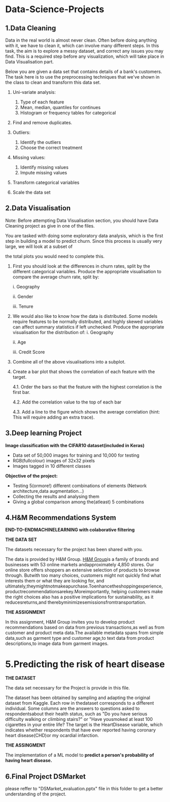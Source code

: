 # Data-Science-Projects

## 1.Data Cleaning

Data in the real world is almost never clean. Often before doing anything with it, we have to clean it, which can involve many different steps. In this task, the aim is to explore a messy dataset, and correct any issues you may find. This is a required step before any visualization, which will take place in Data Visualisation part.

Below you are given a data set that contains details of a bank's customers. The task here is to use the preprocessing techniques that we've shown in the class to clean and transform this data set.

1. Uni-variate analysis:
    1. Type of each feature
    2. Mean, median, quantiles for continues
    3. Histogram or frequency tables for categorical

2. Find and remove duplicates.

3. Outliers:
    1. Identify the outliers
    2. Choose the correct treatment

4. Missing values:
    1. Identify missing values
    2. Impute missing values 

5. Transform categorical variables 

6. Scale the data set


## 2.Data Visualisation

Note: Before attempting Data Visualisation section, you should have Data Cleaning project as give in one of the files.

You are tasked with doing some exploratory data analysis, which is the first step in building a model to predict churn. Since this process is usually very large, we will look at a subset of

the total plots you would need to complete this.

1. First you should look at the differences in churn rates, split by the different categorical variables. Produce the appropriate visualisation to compare the average    churn rate, split by:

    i. Geography

    ii. Gender

    iii. Tenure

2. We would also like to know how the data is distributed. Some models require features to be normally distributed, and highly skewed variables can affect summary        statistics if left unchecked. Produce the appropriate visualisation for the distribution of:
    i. Geography

    ii. Age

    iii. Credit Score

3. Combine all of the above visualisations into a subplot.

4. Create a bar plot that shows the correlation of each feature with the target.

    4.1. Order the bars so that the feature with the highest correlation is the first bar.

    4.2. Add the correlation value to the top of each bar

    4.3. Add a line to the figure which shows the average correlation (hint: This will require adding an extra trace).
  

## 3.Deep learning Project

**Image classification with the CIFAR10 dataset(included in Keras)**

- Data set of 50,000 images for training and 10,000 for testing
- RGB(fullcolour) images of 32x32 pixels
- Images tagged in 10 different classes

**Objective of the project:**

  - Testing 5(ormore!) different combinations of elements (Network architecture,data augmentation…)
  - Collecting the results and analysing them
  - Giving a global comparison among the(atleast) 5 combinations
 
## 4.H&M Recommendations System

**END-TO-ENDMACHINELEARNING with colaborative filtering**


**THE DATA SET**

The datasets necessary for the project has been shared with you.

The data is provided by H&M Group. [H&M Group](https://www.hmgroup.com/)is a family of brands and businesses with 53 online markets andapproximately 4,850 stores. Our online store offers shoppers an extensive selection of products to browse through. Butwith too many choices, customers might not quickly find what interests them or what they are looking for, and ultimately,theymightnotmakeapurchase.Toenhancetheshoppingexperience,productrecommendationsarekey.Moreimportantly, helping customers make the right choices also has a positive implications for sustainability, as it reducesreturns,and therebyminimizesemissionsfromtransportation.

**THE ASSIGNMENT**

In this assignment, H&M Group invites you to develop product recommendations based on data from previous transactions,as well as from customer and product meta data.The available metadata spans from simple data,such as garment type and customer age,to text data from product descriptions,to image data from garment images.



# 5.Predicting the risk of heart disease 


**THE DATASET**

The data set necessary for the Project is provide in this file.

The dataset has been obtained by sampling and adapting the original dataset from Kaggle. Each row in thedataset corresponds to a different individual. Some columns are the answers to questions asked to respondentsabout their health status, such as "Do you have serious difficulty walking or climbing stairs?" or "Have yousmoked at least 100 cigarettes in your entire life? The target is the HeartDisease variable, which indicates whether respondents that have ever reported having coronary heart disease(CHD)or my ocardial infarction.

**THE ASSINGMENT**

The implementation of a ML model to **predict a person's probability of having heart disease.** 

## 6.Final Project DSMarket

please reffer to "DSMarket_evaluation.pptx" file in this folder to get a better understanding of the project.
